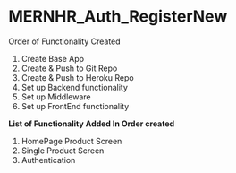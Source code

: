 # MERNHR_Auth_RegisterNew

Order of Functionality Created

1. Create Base App
2. Create & Push to Git Repo
3. Create & Push to Heroku Repo
4. Set up Backend functionality
5. Set up Middleware
6. Set up FrontEnd functionality

**List of Functionality Added In Order created**

1. HomePage Product Screen
2. Single Product Screen
3. Authentication
